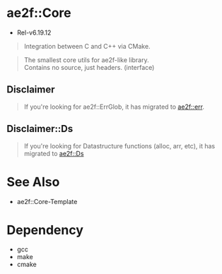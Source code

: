 # ae2f::Core
- Rel-v6.19.12

> Integration between C and C++ via CMake.

> The smallest core utils for ae2f-like library.  
> Contains no source, just headers. (interface)

## Disclaimer
> If you're looking for ae2f::ErrGlob, it has migrated to [ae2f::err](https://github.com/ae2f/err).

## Disclaimer::Ds
> If you're looking for Datastructure functions (alloc, arr, etc), it has migrated to [ae2f::Ds](https://github.com/ae2f/Ds)

# See Also
- ae2f::Core-Template

# Dependency
- gcc
- make
- cmake